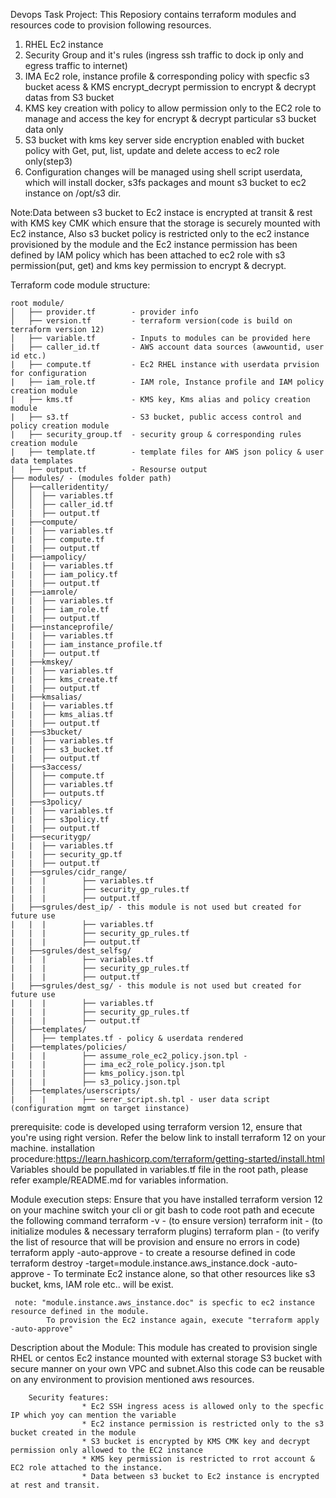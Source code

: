Devops Task Project: 
This Reposiory contains terraform modules and resources code to provision following resources.
1. RHEL Ec2 instance 
2. Security Group and it's rules (ingress ssh traffic to dock ip only and egress traffic  to internet)
3. IMA Ec2 role, instance profile & corresponding policy with specfic s3 bucket acess & KMS encrypt_decrypt permission to encrypt & decrypt datas from S3 bucket 
4. KMS key creation with policy to allow permission only to the EC2 role to manage and access the key for encrypt & decrypt particular s3 bucket data only
5. S3 bucket with kms key server side encryption enabled with bucket policy with Get, put, list, update and delete access to ec2 role only(step3)
6. Configuration changes will be managed using shell script userdata, which will install docker, s3fs packages and mount s3 bucket to ec2 instance on /opt/s3 dir.

 Note:Data between s3 bucket to Ec2 instace is encrypted at transit & rest with KMS key CMK which ensure that the storage is securely mounted with Ec2 instance, Also s3 bucket policy is restricted only to the ec2 instance provisioned by the module and the Ec2 instance permission has been defined by IAM policy which has been attached to ec2 role with s3 permission(put, get) and kms key permission to encrypt & decrypt.   

Terraform code module structure:
```
root module/
│   ├── provider.tf        - provider info
│   ├── version.tf         - terraform version(code is build on terraform version 12)
│   ├── variable.tf        - Inputs to modules can be provided here 
|   ├── caller_id.tf       - AWS account data sources (awwountid, user id etc.)
|   ├── compute.tf         - Ec2 RHEL instance with userdata prvision for configuration
|   ├── iam_role.tf        - IAM role, Instance profile and IAM policy creation module
|   ├── kms.tf             - KMS key, Kms alias and policy creation module
|   ├── s3.tf              - S3 bucket, public access control and policy creation module
|   ├── security_group.tf  - security group & corresponding rules creation module
|   ├── template.tf        - template files for AWS json policy & user data templates
|   ├── output.tf          - Resourse output 
├── modules/ - (modules folder path)
│   ├──calleridentity/
│   │  ├── variables.tf
│   │  ├── caller_id.tf
|   |  ├── output.tf
|   ├──compute/
|   |  ├── variables.tf
|   |  ├── compute.tf
|   |  ├── output.tf
|   ├──iampolicy/
|   |  ├── variables.tf
|   |  ├── iam_policy.tf
|   |  ├── output.tf
|   ├──iamrole/
|   |  ├── variables.tf
|   |  ├── iam_role.tf
|   |  ├── output.tf
|   ├──instanceprofile/
|   |  ├── variables.tf
|   |  ├── iam_instance_profile.tf
|   |  ├── output.tf
|   ├──kmskey/
|   |  ├── variables.tf
|   |  ├── kms_create.tf
|   |  ├── output.tf
|   ├──kmsalias/
|   |  ├── variables.tf
|   |  ├── kms_alias.tf
|   |  ├── output.tf
|   ├──s3bucket/
|   |  ├── variables.tf
|   |  ├── s3_bucket.tf
|   |  ├── output.tf
|   ├──s3access/
│   │  ├── compute.tf
│   │  ├── variables.tf
│   │  ├── outputs.tf
|   ├──s3policy/
|   |  ├── variables.tf
|   |  ├── s3policy.tf
|   |  ├── output.tf
|   ├──securitygp/
|   |  ├── variables.tf
|   |  ├── security_gp.tf
|   |  ├── output.tf
|   ├──sgrules/cidr_range/ 
|   |  |        ├── variables.tf
|   |  |        ├── security_gp_rules.tf
|   |  |        ├── output.tf
|   ├──sgrules/dest_ip/ - this module is not used but created for future use 
|   |  |        ├── variables.tf
|   |  |        ├── security_gp_rules.tf
|   |  |        ├── output.tf
|   ├──sgrules/dest_selfsg/
|   |  |        ├── variables.tf
|   |  |        ├── security_gp_rules.tf
|   |  |        ├── output.tf
|   ├──sgrules/dest_sg/ - this module is not used but created for future use 
|   |  |        ├── variables.tf
|   |  |        ├── security_gp_rules.tf
|   |  |        ├── output.tf
│   ├──templates/
│   │  ├── templates.tf - policy & userdata rendered
|   ├──templates/policies/
|   |  |        ├── assume_role_ec2_policy.json.tpl - 
|   |  |        ├── ima_ec2_role_policy.json.tpl
|   |  |        ├── kms_policy.json.tpl
|   |  |        ├── s3_policy.json.tpl
│   ├──templates/userscripts/ 
|   |  |        ├── serer_script.sh.tpl - user data script (configuration mgmt on target iinstance)
```

prerequisite:
 code is developed using terraform version 12, ensure that you're using right version.
 Refer the below link to install terraform 12 on your machine.
 installation procedure:https://learn.hashicorp.com/terraform/getting-started/install.html
 Variables should be popullated in variables.tf file in the root path, please refer example/README.md for variables information.

 Module execution steps:
            Ensure that you have installed terraform version 12 on your machine
            switch your cli or git bash to code root path and ececute the following command
                    terraform -v    - (to ensure version)
                    terraform init  - (to initialize modules & necessary terraform plugins)
                    terraform plan  - (to verify the list of resource that will be provision and ensure no errors in code)
                    terraform apply -auto-approve - to create a resourse defined in code
                    terraform destroy -target=module.instance.aws_instance.dock -auto-approve - To terminate Ec2 instance alone, so that other resources like s3 bucket, kms, IAM role etc.. will be exist.

     note: "module.instance.aws_instance.doc" is specfic to ec2 instance resource defined in the module.
            To provision the Ec2 instance again, execute "terraform apply -auto-approve"       


Description about the Module:
        This module has created to provision single RHEL or centos Ec2 instance mounted with external storage S3 bucket with secure manner on your own VPC and subnet.Also this code can be reusable on any environment to provision mentioned aws resources.

        Security features:
                    * Ec2 SSH ingress acess is allowed only to the specfic IP which yoy can mention the variable 
                    * Ec2 instance permission is restricted only to the s3 bucket created in the module
                    * S3 bucket is encrypted by KMS CMK key and decrypt permission only allowed to the EC2 instance 
                    * KMS key permission is restricted to rrot account & EC2 role attached to the instance.
                    * Data between s3 bucket to Ec2 instance is encrypted at rest and transit.


        
